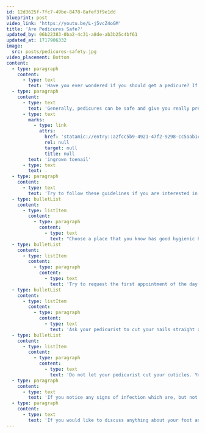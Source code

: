 ```yaml
---
id: 12d3625f-7fc7-49be-8478-8afef3f9e1dd
blueprint: post
video_link: 'https://youtu.be/L-j5vcZ4oGM'
title: 'Are Pedicures Safe?'
updated_by: 06b22383-0ba2-4c31-a8de-ab3b25c4bf61
updated_at: 1717906332
image:
  src: posts/pedicures-safety.jpg
video_placement: Bottom
content:
  - type: paragraph
    content:
      - type: text
        text: 'Have you ever wondered if you should get a pedicure? If it is safe to get one? If there are certain things you should or should not do? If you have ever wondered about any of these questions, keep on reading!'
  - type: paragraph
    content:
      - type: text
        text: 'Generally, pedicures can be safe and give you really pretty toenails! However, there are some precautions to take to ensure you do not get an infection or an '
      - type: text
        marks:
          - type: link
            attrs:
              href: 'statamic://entry::a2fcc5b9-4921-47f2-9298-cc5aab1cab4e'
              rel: null
              target: null
              title: null
        text: 'ingrown toenail'
      - type: text
        text: .
  - type: paragraph
    content:
      - type: text
        text: 'Try to follow these guidelines if you are interested in getting a pedicure:'
  - type: bulletList
    content:
      - type: listItem
        content:
          - type: paragraph
            content:
              - type: text
                text: "Choose a place that you know has good hygienic habits, sterilizes their equipment between clients, and cleans the facility on a regular basis.\_"
  - type: bulletList
    content:
      - type: listItem
        content:
          - type: paragraph
            content:
              - type: text
                text: 'Try to request the first appointment of the day as this is when all the equipment is probably the cleanest.'
  - type: bulletList
    content:
      - type: listItem
        content:
          - type: paragraph
            content:
              - type: text
                text: 'Ask your pedicurist to cut your nails straight across and not curve into the grooves of your nails.'
  - type: bulletList
    content:
      - type: listItem
        content:
          - type: paragraph
            content:
              - type: text
                text: 'Do not let your pedicurist cut your cuticles. Your cuticles act as a natural barrier to unwanted bacteria. If you allow your pedicurist to cut your cuticles, this will put you at a higher risk of infection.'
  - type: paragraph
    content:
      - type: text
        text: 'If you notice any signs of infection which are, but not limited to: redness, swelling, pus, pain, please go to the ER.'
  - type: paragraph
    content:
      - type: text
        text: 'If you would like to discuss anything about your foot and ankle problems, come see me at {{ business:name }}!'
---
```

